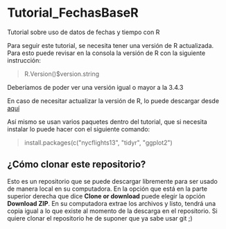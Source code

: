 # Tutorial_FechasBaseR
Tutorial sobre uso de datos de fechas y tiempo con R

Para seguir este tutorial, se necesita tener una versión de R actualizada. Para esto puede revisar en la consola la versión de R con la siguiente instrucción:

> R.Version()$version.string 

Deberíamos de poder ver una versión igual o mayor a la 3.4.3

En caso de necesitar actualizar la versión de R, lo puede descargar desde [aquí](https://cloud.r-project.org/)

Así mismo se usan varios paquetes dentro del tutorial, que si necesita instalar lo puede hacer con el siguiente comando:

> install.packages(c("nycflights13", "tidyr", "ggplot2")

## ¿Cómo clonar este repositorio?

Esto es un repositorio que se puede descargar libremente para ser usado de manera local en su computadora. En la opción que está en la parte superior derecha que dice **Clone or download** puede elegir la opción **Download ZIP**. En su computadora extrae los archivos y listo, tendrá una copia igual a lo que existe al momento de la descarga en el repositorio. Si quiere clonar el repositorio he de suponer que ya sabe usar git ;)

